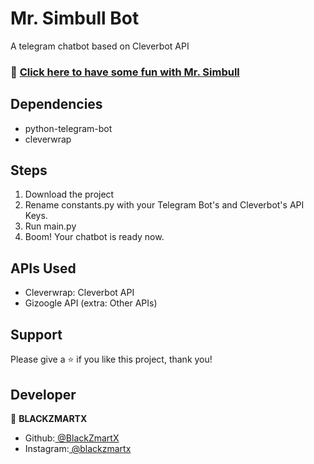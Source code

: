# Mr. Simbull Bot

A telegram chatbot based on Cleverbot API

### 🤖 [Click here to have some fun with Mr. Simbull](http://t.me/simbull_bot) 

## Dependencies

* python-telegram-bot
* cleverwrap


## Steps 

1. Download the project
2. Rename constants.py with your Telegram Bot's and Cleverbot's API Keys.
3. Run main.py
4. Boom! Your chatbot is ready now.

## APIs Used

- Cleverwrap: Cleverbot API 
- Gizoogle API (extra: Other APIs)

## Support

Please give a ⭐️ if you like this project, thank you!

## Developer

👤 **BLACKZMARTX**

- Github:[ @BlackZmartX](https://github.com/BlackZmartX) 
- Instagram:[ @blackzmartx](https://www.instagram.com/blackzmartx)
